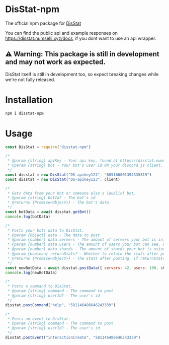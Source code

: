 # DisStat-npm
The official npm package for [DisStat](https://disstat.numselli.xyz)

You can find the public api and example responses on https://disstat.numselli.xyz/docs,
if you dont want to use an api wrapper.

## ⚠️ Warning: This package is still in development and may not work as expected.
DisStat itself is still in development too, so expect breaking changes while we're not fully released.

# Installation
```bash
npm i disstat-npm
```

# Usage
```js
const DisStat = require("disstat-npm")

/*
 * @param {string} apiKey - Your api key, found at https://disstat.numselli.xyz/me
 * @param {string} bot - Your bot's user id OR your discord.js client. If provided, the package will automatically post server and user count to DisStat and as such, will disable related manual posting.
 */
const disstat = new DisStat("DS-apikey123", "685166801394335819")
const disstat = new DisStat("DS-apikey123", client)

/*
 * Gets data from your bot or someone else's (public) bot.
 * @param {string} botId? - The bot's id
 * @returns {Promise<Object>} - The bot's data
 */
const botData = await disstat.getBot()
console.log(botData)

/*
 * Posts your bots data to DisStat.
 * @param {Object} data - The data to post
 * @param {number} data.servers - The amount of servers your bot is in, e.g. client.guilds.cache.size
 * @param {number} data.users - The amount of users your bot can see, e.g. client.users.cache.size
 * @param {number} data.shards - The amount of shards your bot is using, e.g. client.shard.count
 * @param {boolean} returnStats? - Whether to return the stats after posting, default false
 * @returns {Promise<Object>} - The stats after posting, if returnStats is true
 */
const newBotData = await disstat.postData({ servers: 42, users: 100, shards: 1 }, true)
console.log(newBotData)

/*
 * Posts a command to DisStat.
 * @param {string} command - The command to post
 * @param {string} userId? - The user's id
 */
disstat.postCommand("help", "581146486646243339")

/*
 * Posts an event to DisStat.
 * @param {string} command - The command to post
 * @param {string} userId? - The user's id
 */
disstat.postEvent("interactionCreate", "581146486646243339")
```
